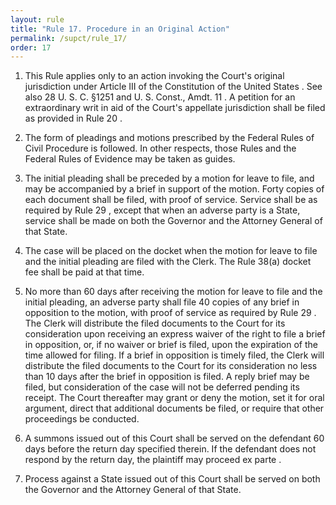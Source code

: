 ```yaml
---
layout: rule
title: "Rule 17. Procedure in an Original Action"
permalink: /supct/rule_17/
order: 17
---
```


1. This Rule applies only to an action invoking the Court's original jurisdiction under Article III of the Constitution of the United States . See also 28 U. S. C. §1251 and U. S. Const., Amdt. 11 . A petition for an extraordinary writ in aid of the Court's appellate jurisdiction shall be filed as provided in Rule 20 .


2. The form of pleadings and motions prescribed by the Federal Rules of Civil Procedure is followed. In other respects, those Rules and the Federal Rules of Evidence may be taken as guides.


3. The initial pleading shall be preceded by a motion for leave to file, and may be accompanied by a brief in support of the motion. Forty copies of each document shall be filed, with proof of service. Service shall be as required by Rule 29 , except that when an adverse party is a State, service shall be made on both the Governor and the Attorney General of that State.


4. The case will be placed on the docket when the motion for leave to file and the initial pleading are filed with the Clerk. The Rule 38(a) docket fee shall be paid at that time.


5. No more than 60 days after receiving the motion for leave to file and the initial pleading, an adverse party shall file 40 copies of any brief in opposition to the motion, with proof of service as required by Rule 29 . The Clerk will distribute the filed documents to the Court for its consideration upon receiving an express waiver of the right to file a brief in opposition, or, if no waiver or brief is filed, upon the expiration of the time allowed for filing. If a brief in opposition is timely filed, the Clerk will distribute the filed documents to the Court for its consideration no less than 10 days after the brief in opposition is filed. A reply brief may be filed, but consideration of the case will not be deferred pending its receipt. The Court thereafter may grant or deny the motion, set it for oral argument, direct that additional documents be filed, or require that other proceedings be conducted.


6. A summons issued out of this Court shall be served on the defendant 60 days before the return day specified therein. If the defendant does not respond by the return day, the plaintiff may proceed ex parte .


7. Process against a State issued out of this Court shall be served on both the Governor and the Attorney General of that State.
